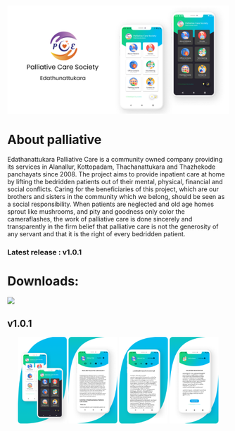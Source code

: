 <p align="center"><img  src="demo/logo.png"></p>




# About palliative

Edathanattukara Palliative Care is a community owned company providing its services in Alanallur, Kottopadam, Thachanattukara and Thazhekode panchayats since 2008. The project aims to provide inpatient care at home by lifting the bedridden patients out of their mental, physical, financial and social conflicts. Caring for the beneficiaries of this project, which are our brothers and sisters in the community which we belong, should be seen as a social responsibility. When patients are neglected and old age homes sprout like mushrooms, and pity and goodness only color the cameraflashes, the work of palliative care is done sincerely and transparently in the firm belief that palliative care is not the
generosity of any servant and that it is the right of every bedridden patient.

### Latest release : v1.0.1

# Downloads:

<a href="https://play.google.com/store/apps/details?id=com.icodex.palliative_care"><img src="https://play.google.com/intl/en_us/badges/static/images/badges/en_badge_web_generic.png" width="15%"></a>


## v1.0.1

<p align="center"><img width="22%" height="25%" src="demo/screenshot1.png">         <img width="22%" height="25%" src="demo/screenshot2.png" >   <img width="22%" height="25%" src="demo/screenshot3.png">     <img width="22%" height="25%" src="demo/screenshot4.png" >    </p>


